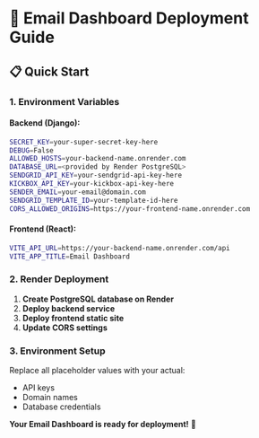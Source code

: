# 🚀 Email Dashboard Deployment Guide

## 📋 **Quick Start**

### **1. Environment Variables**

#### **Backend (Django):**
```bash
SECRET_KEY=your-super-secret-key-here
DEBUG=False
ALLOWED_HOSTS=your-backend-name.onrender.com
DATABASE_URL=<provided by Render PostgreSQL>
SENDGRID_API_KEY=your-sendgrid-api-key-here
KICKBOX_API_KEY=your-kickbox-api-key-here
SENDER_EMAIL=your-email@domain.com
SENDGRID_TEMPLATE_ID=your-template-id-here
CORS_ALLOWED_ORIGINS=https://your-frontend-name.onrender.com
```

#### **Frontend (React):**
```bash
VITE_API_URL=https://your-backend-name.onrender.com/api
VITE_APP_TITLE=Email Dashboard
```

### **2. Render Deployment**

1. **Create PostgreSQL database on Render**
2. **Deploy backend service**
3. **Deploy frontend static site**
4. **Update CORS settings**

### **3. Environment Setup**

Replace all placeholder values with your actual:
- API keys
- Domain names
- Database credentials

**Your Email Dashboard is ready for deployment!** 🎉